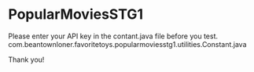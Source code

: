 # PopularMoviesSTG1

Please enter your API key in the contant.java file before you test.  
com.beantownloner.favoritetoys.popularmoviesstg1.utilities.Constant.java 

Thank you!

